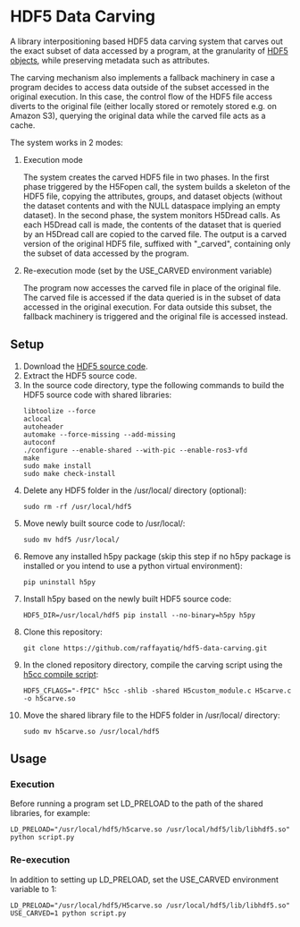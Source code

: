 # HDF5 Data Carving

A library interpositioning based HDF5 data carving system that carves out the exact subset of data accessed by a program, at the granularity of [HDF5 objects](https://docs.hdfgroup.org/hdf5/develop/group___h5_o.html), while preserving metadata such as attributes. 

The carving mechanism also implements a fallback machinery in case a program decides to access data outside of the subset accessed in the original execution. In this case, the control flow of the HDF5 file access diverts to the original file (either locally stored or remotely stored e.g. on Amazon S3), querying the original data while the carved file acts as a cache.

The system works in 2 modes:
1. Execution mode

   The system creates the carved HDF5 file in two phases. In the first phase triggered by the H5Fopen call, the system builds a skeleton of the HDF5 file, copying the attributes, groups, and dataset objects (without the dataset contents and with the NULL dataspace implying an empty dataset). In the second phase, the system monitors H5Dread calls. As each H5Dread call is made, the contents of the dataset that is queried by an H5Dread call are copied to the carved file. The output is a carved version of the original HDF5 file, suffixed with "_carved", containing only the subset of data accessed by the program.
3. Re-execution mode (set by the USE_CARVED environment variable)

   The program now accesses the carved file in place of the original file. The carved file is accessed if the data queried is in the subset of data accessed in the original execution. For data outside this subset, the fallback machinery is triggered and the original file is accessed instead.

## Setup
1. Download the [HDF5 source code](https://www.hdfgroup.org/downloads/hdf5/source-code/).
2. Extract the HDF5 source code.
3. In the source code directory, type the following commands to build the HDF5 source code with shared libraries:
   ```
   libtoolize --force
   aclocal
   autoheader
   automake --force-missing --add-missing
   autoconf
   ./configure --enable-shared --with-pic --enable-ros3-vfd
   make
   sudo make install
   sudo make check-install
   ```
4. Delete any HDF5 folder in the /usr/local/ directory (optional):
   ```
   sudo rm -rf /usr/local/hdf5
   ```
5. Move newly built source code to /usr/local/:
   ```
   sudo mv hdf5 /usr/local/
   ```
6. Remove any installed h5py package (skip this step if no h5py package is installed or you intend to use a python virtual environment):
   ```
   pip uninstall h5py
   ```
7. Install h5py based on the newly built HDF5 source code:
   ```
   HDF5_DIR=/usr/local/hdf5 pip install --no-binary=h5py h5py
   ```
8. Clone this repository:
   ```
   git clone https://github.com/raffayatiq/hdf5-data-carving.git
   ```
9. In the cloned repository directory, compile the carving script using the [h5cc compile script](https://docs.hdfgroup.org/archive/support/HDF5/Tutor/compile.html):
   ```
   HDF5_CFLAGS="-fPIC" h5cc -shlib -shared H5custom_module.c H5carve.c -o h5carve.so
   ```
10. Move the shared library file to the HDF5 folder in /usr/local/ directory:
    ```
    sudo mv h5carve.so /usr/local/hdf5
    ```
    
## Usage

### Execution
Before running a program set LD_PRELOAD to the path of the shared libraries, for example:
```
LD_PRELOAD="/usr/local/hdf5/h5carve.so /usr/local/hdf5/lib/libhdf5.so" python script.py
```

### Re-execution
In addition to setting up LD_PRELOAD, set the USE_CARVED environment variable to 1:
```
LD_PRELOAD="/usr/local/hdf5/H5carve.so /usr/local/hdf5/lib/libhdf5.so" USE_CARVED=1 python script.py
```
